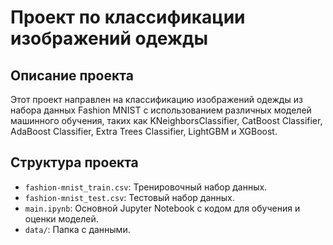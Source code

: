# Проект по классификации изображений одежды

## Описание проекта

Этот проект направлен на классификацию изображений одежды из набора данных Fashion MNIST с использованием различных моделей машинного обучения, таких как KNeighborsClassifier, CatBoost Classifier, AdaBoost Classifier, Extra Trees Classifier, LightGBM и XGBoost. 

## Структура проекта

- `fashion-mnist_train.csv`: Тренировочный набор данных.
- `fashion-mnist_test.csv`: Тестовый набор данных.
- `main.ipynb`: Основной Jupyter Notebook с кодом для обучения и оценки моделей.
- `data/`: Папка с данными.